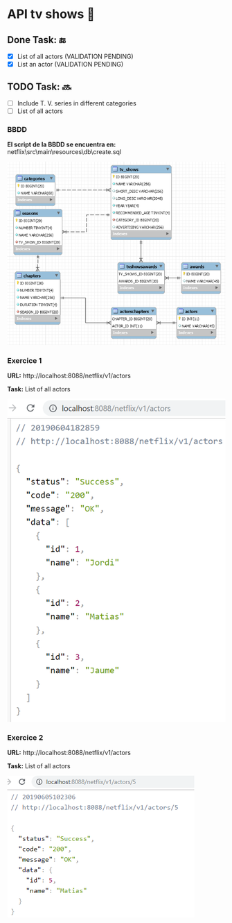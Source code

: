 # API tv shows :ledger:
## Done Task: :end: 
- [x] List of all actors (VALIDATION PENDING)
- [x] List an actor (VALIDATION PENDING)
## TODO Task: :soon:
- [ ] Include T. V. series in different categories
- [ ] List of all actors
### BBDD
**El script de la BBDD se encuentra en:** netflix\src\main\resources\db\create.sql

![alt text](https://github.com/DavidBernalGonzalez/netflix/blob/master/img/Screenshot_2.png)

### Exercice 1
  **URL:** http://localhost:8088/netflix/v1/actors
  
  **Task:** List of all actors
  
  ![alt text]( https://github.com/DavidBernalGonzalez/netflix/blob/master/img/Screenshot_1.png)
  
### Exercice 2 
  **URL:** http://localhost:8088/netflix/v1/actors
  
  **Task:** List of all actors
  
  ![alt text]( https://github.com/DavidBernalGonzalez/netflix/blob/master/img/Screenshot_3.png)
